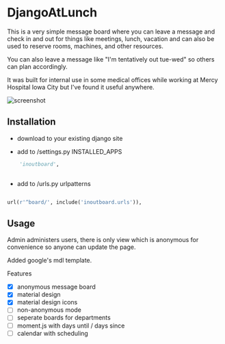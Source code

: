# DjangoAtLunch
This is a very simple message board where you can leave a message and check in and out for things like meetings, lunch, vacation and can also be used to reserve rooms, machines, and other resources.

You can also leave a message like "I'm tentatively out tue-wed" so others can plan accordingly.

It was built for internal use in some medical offices while working at Mercy Hospital Iowa City but I've found it useful anywhere.

![screenshot](https://cloud.githubusercontent.com/assets/1454458/17640339/53507c30-60b2-11e6-9f20-17f679ab3def.PNG)

## Installation

- download to your existing django site

- add to /settings.py INSTALLED_APPS

```python
    'inoutboard',
    
```

- add to /urls.py urlpatterns

```python

url(r'^board/', include('inoutboard.urls')),

```

## Usage

Admin administers users, there is only view which is anonymous for convenience so anyone can update the page.

Added google's mdl template.

Features

- [x] anonymous message board
- [x] material design
- [x] material design icons
- [ ] non-anonymous mode
- [ ] seperate boards for departments
- [ ] moment.js with days until / days since
- [ ] calendar with scheduling
